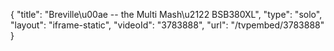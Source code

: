 {
    "title": "Breville\u00ae -- the Multi Mash\u2122 BSB380XL",
    "type": "solo",
    "layout": "iframe-static",
    "videoId": "3783888",
    "url": "\/tvpembed\/3783888"
}